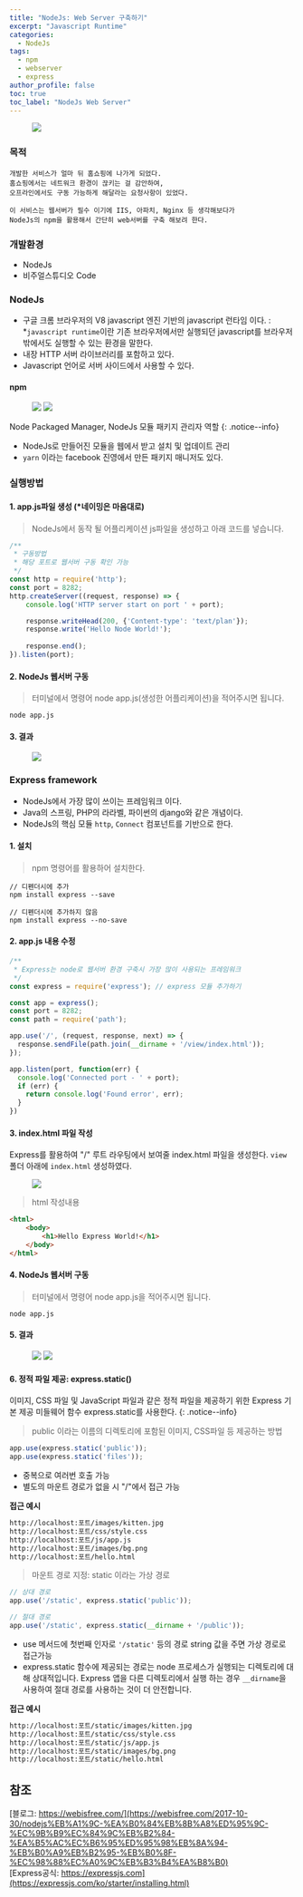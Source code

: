 ```yaml
---
title: "NodeJs: Web Server 구축하기"
excerpt: "Javascript Runtime"
categories:
  - NodeJs
tags:
  - npm
  - webserver
  - express
author_profile: false
toc: true
toc_label: "NodeJs Web Server"
---
```


<figure>
    <a href="{{ site.baseurl }}/assets/images/nodejs/nodejs-1.png"><img src="{{ site.baseurl }}/assets/images/nodejs/nodejs-1.png"></a>
</figure>

### 목적
```
개발한 서비스가 얼마 뒤 홈쇼핑에 나가게 되었다. 
홈쇼핑에서는 네트워크 환경이 끊키는 걸 감안하여, 
오프라인에서도 구동 가능하게 해달라는 요청사항이 있었다.

이 서비스는 웹서버가 필수 이기에 IIS, 아파치, Nginx 등 생각해보다가
NodeJs의 npm을 활용해서 간단히 web서버를 구축 해보려 한다.
```

### 개발환경
- NodeJs
- 비주얼스튜디오 Code

### NodeJs
- 구글 크롬 브라우저의 V8 javascript 엔진 기반의 javascript 런타임 이다.
: *`javascript runtime`이란 기존 브라우저에서만 실행되던 javascript를 브라우저 밖에서도 실행할 수 있는 환경을 말한다.
- 내장 HTTP 서버 라이브러리를 포함하고 있다.
- Javascript 언어로 서버 사이드에서 사용할 수 있다.

#### npm

<figure class="half">
    <a href="{{ site.baseurl }}/assets/images/nodejs/nodejs-2.jpg"><img src="{{ site.baseurl }}/assets/images/nodejs/nodejs-2.jpg"></a>
    <a href="{{ site.baseurl }}/assets/images/nodejs/nodejs-3.jpg"><img src="{{ site.baseurl }}/assets/images/nodejs/nodejs-3.jpg"></a>
</figure>

Node Packaged Manager, NodeJs 모듈 패키지 관리자 역할
{: .notice--info}

- NodeJs로 만들어진 모듈을 웹에서 받고 설치 및 업데이트 관리
- `yarn` 이라는 facebook 진영에서 만든 패키지 매니저도 있다.


### 실행방법

#### 1. app.js파일 생성 (*네이밍은 마음대로)
>NodeJs에서 동작 될 어플리케이션 js파일을 생성하고 아래 코드를 넣습니다.

```javascript
/**
 * 구동방법 
 * 해당 포트로 웹서버 구동 확인 가능
 */
const http = require('http');
const port = 8282;
http.createServer((request, response) => {
    console.log('HTTP server start on port ' + port);

    response.writeHead(200, {'Content-type': 'text/plan'});
    response.write('Hello Node World!');
    
    response.end();
}).listen(port);
```

#### 2. NodeJs 웹서버 구동
>터미널에서 명령어 node app.js(생성한 어플리케이션)을 적어주시면 됩니다. 

```terminal
node app.js
```

#### 3. 결과
<figure>
    <a href="{{ site.baseurl }}/assets/images/nodejs/nodejs-4.png"><img src="{{ site.baseurl }}/assets/images/nodejs/nodejs-4.png"></a>
</figure>


### Express framework

- NodeJs에서 가장 많이 쓰이는 프레임워크 이다. 
- Java의 스프링, PHP의 라라벨, 파이썬의 django와 같은 개념이다.
- NodeJs의 핵심 모듈 `http`, `Connect` 컴포넌트를 기반으로 한다.

#### 1. 설치

>npm 명령어를 활용하어 설치한다.

```
// 디펜더시에 추가
npm install express --save

// 디펜더시에 추가하지 않음
npm install express --no-save 
```

#### 2. app.js 내용 수정

```javascript
/**
 * Express는 node로 웹서버 환경 구축시 가장 많이 사용되는 프레임워크
 */
const express = require('express'); // express 모듈 추가하기

const app = express();
const port = 8282;
const path = require('path');

app.use('/', (request, response, next) => {
  response.sendFile(path.join(__dirname + '/view/index.html'));
});

app.listen(port, function(err) {
  console.log('Connected port - ' + port);
  if (err) {
    return console.log('Found error', err);
  }
})
```

#### 3. index.html 파일 작성

Express를 활용하여 "/" 루트 라우팅에서 보여줄 index.html 파일을 생성한다.
`view` 폴더 아래에 `index.html` 생성하였다.

<figure>
    <a href="{{ site.baseurl }}/assets/images/nodejs/nodejs-5.png"><img src="{{ site.baseurl }}/assets/images/nodejs/nodejs-5.png"></a>
</figure>

>html 작성내용

```html
<html>
    <body>
        <h1>Hello Express World!</h1>
    </body>    
</html>
```

#### 4. NodeJs 웹서버 구동

>터미널에서 명령어 node app.js을 적어주시면 됩니다. 

```terminal
node app.js
```

#### 5. 결과

<figure class="half">
    <a href="{{ site.baseurl }}/assets/images/nodejs/nodejs-6.png"><img src="{{ site.baseurl }}/assets/images/nodejs/nodejs-6.png"></a>
    <a href="{{ site.baseurl }}/assets/images/nodejs/nodejs-7.png"><img src="{{ site.baseurl }}/assets/images/nodejs/nodejs-7.png"></a>
</figure>


#### 6. 정적 파일 제공: express.static()

이미지, CSS 파일 및 JavaScript 파일과 같은 정적 파일을 제공하기 위한 Express 
기본 제공 미들웨어 함수 express.static를 사용한다.
{: .notice--info}

>public 이라는 이름의 디렉토리에 포함된 이미지, CSS파일 등 제공하는 방법

```javascript
app.use(express.static('public'));
app.use(express.static('files'));
```

- 중복으로 여러번 호출 가능
- 별도의 마운트 경로가 없을 시 "/"에서 접근 가능

**접근 예시**

```html
http://localhost:포트/images/kitten.jpg
http://localhost:포트/css/style.css
http://localhost:포트/js/app.js
http://localhost:포트/images/bg.png
http://localhost:포트/hello.html
```

>마운트 경로 지정: static 이라는 가상 경로 

```javascript
// 상대 경로
app.use('/static', express.static('public'));

// 절대 경로
app.use('/static', express.static(__dirname + '/public'));
```

- use 메서드에 첫번째 인자로 `'/static'` 등의 경로 string 값을 주면 
가상 경로로 접근가능
- express.static 함수에 제공되는 경로는 node 프로세스가 실행되는 디렉토리에
대해 상대적입니다. Express 앱을 다른 디렉토리에서 실행 하는 경우 `__dirname`을 사용하여
절대 경로를 사용하는 것이 더 안전합니다.

**접근 예시**

```html
http://localhost:포트/static/images/kitten.jpg
http://localhost:포트/static/css/style.css
http://localhost:포트/static/js/app.js
http://localhost:포트/static/images/bg.png
http://localhost:포트/static/hello.html
```



## 참조
[블로그: https://webisfree.com/](https://webisfree.com/2017-10-30/nodejs%EB%A1%9C-%EA%B0%84%EB%8B%A8%ED%95%9C-%EC%9B%B9%EC%84%9C%EB%B2%84-%EA%B5%AC%EC%B6%95%ED%95%98%EB%8A%94-%EB%B0%A9%EB%B2%95-%EB%B0%8F-%EC%98%88%EC%A0%9C%EB%B3%B4%EA%B8%B0)<br>
[Express공식: https://expressjs.com](https://expressjs.com/ko/starter/installing.html)



